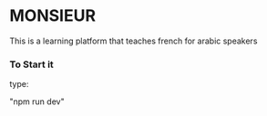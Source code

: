 
# MONSIEUR

This is a learning platform that teaches french for arabic speakers

### To Start it

type: 

"npm run dev"
